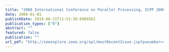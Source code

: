 ```yaml
---
title: "2008 International Conference on Parallel Processing, ICPP 2008, September 8-12, 2008, Portland, Oregon, USA"
date: 2008-01-01
publishDate: 2019-08-21T11:51:30.698956Z
publication_types: ["0"]
abstract: ""
featured: false
publication: ""
url_pdf: "http://ieeexplore.ieee.org/xpl/mostRecentIssue.jsp?punumber=4625814"
---
```


